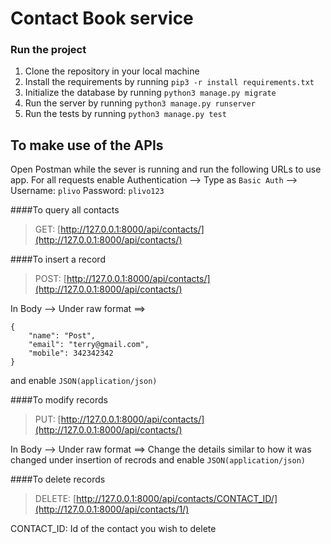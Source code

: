# Contact Book service

### Run the project 
1. Clone the repository in your local machine
2. Install the requirements by running `pip3 -r install requirements.txt`
3. Initialize the database by running `python3 manage.py migrate`
4. Run the server by running `python3 manage.py runserver`
5. Run the tests by running `python3 manage.py test`


## To make use of the APIs
Open Postman while the sever is running and run the following URLs to use app.
For all requests enable Authentication --> Type as `Basic Auth` --> Username: `plivo` Password: `plivo123`

####To query all contacts 
> GET: [http://127.0.0.1:8000/api/contacts/](http://127.0.0.1:8000/api/contacts/)


####To insert a record
> POST: [http://127.0.0.1:8000/api/contacts/](http://127.0.0.1:8000/api/contacts/)

In Body --> Under raw format ==> 
```
{
	"name": "Post",
	"email": "terry@gmail.com",
	"mobile": 342342342
}
```
and enable `JSON(application/json)`

####To modify records
> PUT: [http://127.0.0.1:8000/api/contacts/](http://127.0.0.1:8000/api/contacts/)

In Body --> Under raw format ==> Change the details similar to how it was changed under insertion of recrods
and enable `JSON(application/json)`

####To delete records
> DELETE: [http://127.0.0.1:8000/api/contacts/CONTACT_ID/](http://127.0.0.1:8000/api/contacts/1/)

CONTACT_ID: Id of the contact you wish to delete
